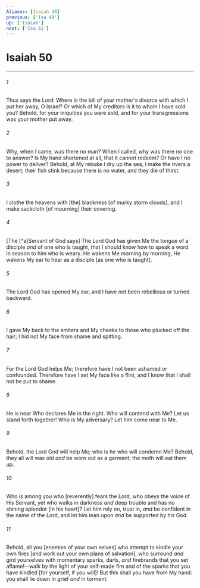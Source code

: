 ```yaml
---
Aliases: [Isaiah 50]
previous: ['Isa 49']
up: ['Isaiah']
next: ['Isa 51']
---
```

# Isaiah 50

***














###### 1 






Thus says the Lord: Where is the bill of your mother's divorce with which I put her away, O Israel? Or which of My creditors is it to whom I have sold you? Behold, for your iniquities you were sold, and for your transgressions was your mother put away. 













###### 2 






Why, when I came, was there no man? When I called, why was there no one to answer? Is My hand shortened at all, that it cannot redeem? Or have I no power to deliver? Behold, at My rebuke I dry up the sea, I make the rivers a desert; their fish stink because there is no water, and they die of thirst. 













###### 3 






I clothe the heavens with [the] blackness [of murky storm clouds], and I make sackcloth [of mourning] their covering. 













###### 4 






[The [^a]Servant of God says] The Lord God has given Me the tongue of a disciple _and_ of one who is taught, that I should know how to speak a word in season to him who is weary. He wakens Me morning by morning, He wakens My ear to hear as a disciple [as one who is taught]. 













###### 5 






The Lord God has opened My ear, and I have not been rebellious or turned backward. 













###### 6 






I gave My back to the smiters and My cheeks to those who plucked off the hair; I hid not My face from shame and spitting. 













###### 7 






For the Lord God helps Me; therefore have I not been ashamed _or_ confounded. Therefore have I set My face like a flint, and I know that I shall not be put to shame. 













###### 8 






He is near Who declares Me in the right. Who will contend with Me? Let us stand forth together! Who is My adversary? Let him come near to Me. 













###### 9 






Behold, the Lord God will help Me; who is he who will condemn Me? Behold, they all will wax old _and_ be worn out as a garment; the moth will eat them up. 













###### 10 






Who is among you who [reverently] fears the Lord, who obeys the voice of His Servant, yet who walks in darkness _and_ deep trouble and has no shining splendor [in his heart]? Let him rely on, trust in, _and_ be confident in the name of the Lord, and let him lean upon _and_ be supported by his God. 













###### 11 






Behold, all you [enemies of your own selves] who attempt to kindle your own fires [and work out your own plans of salvation], who surround _and_ gird yourselves with momentary sparks, darts, _and_ firebrands that you set aflame!--walk by the light of your self-made fire and of the sparks that you have kindled [for yourself, if you will]! But this shall you have from My hand: you shall lie down in grief _and_ in torment.
